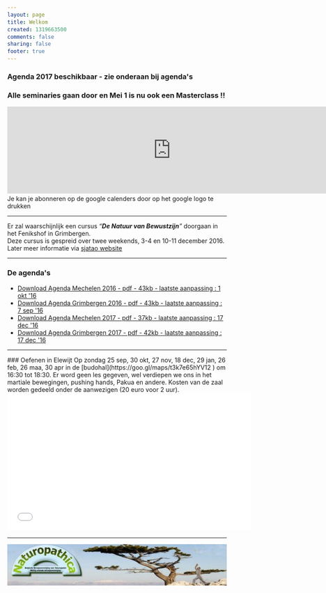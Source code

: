 ```yaml
--- 
layout: page
title: Welkom	
created: 1319663500
comments: false
sharing: false  
footer: true
---
```


### Agenda 2017 beschikbaar - zie onderaan bij agenda's

### Alle seminaries gaan door en Mei 1 is nu ook een Masterclass !!

<iframe src="https://calendar.google.com/calendar/embed?showTitle=0&amp;showNav=0&amp;showDate=0&amp;showPrint=0&amp;showTabs=0&amp;showCalendars=0&amp;showTz=0&amp;mode=AGENDA&amp;height=200&amp;wkst=2&amp;hl=nl&amp;bgcolor=%23FFFFFF&amp;src=eddypresent.website%40gmail.com&amp;color=%232F6309&amp;src=bnt52stornmaupomm1p01afrt0%40group.calendar.google.com&amp;color=%23125A12&amp;src=sv4bkhqqsf8snmhcjmhj8hqma4%40group.calendar.google.com&amp;color=%235F6B02&amp;ctz=Europe%2FBrussels" style="border-width:0" width="750" height="200" frameborder="0" scrolling="no"></iframe>
Je kan je abonneren op de google calenders door op het google logo te drukken

<hr>

Er zal waarschijnlijk een cursus *“**De Natuur van Bewustzijn**”* doorgaan in het Fenikshof in Grimbergen.  
Deze cursus is gespreid over twee weekends, 3-4 en 10-11 december 2016.   
Later meer informatie via [sjatao website](http://sjatao.be/cur-bewustzijn.html)


<hr>

### De agenda's

* [Download Agenda Mechelen 2016 - pdf - 43kb - laatste aanpassing : 1 okt '16](/flyers/Agenda_Mechelen_2016.pdf)  
* [Download Agenda Grimbergen 2016 - pdf - 43kb - laatste aanpassing : 7 sep '16](/flyers/Agenda_Grimbergen_2016.pdf)
* [Download Agenda Mechelen 2017 - pdf - 37kb - laatste aanpassing : 17 dec '16](/flyers/Agenda_Mechelen_2017.pdf)
* [Download Agenda Grimbergen 2017 - pdf - 42kb - laatste aanpassing : 17 dec '16](/flyers/Agenda_Grimbergen_2017.pdf)

<hr>
### Oefenen in Elewijt
Op zondag 25 sep, 30 okt, 27 nov, 18 dec, 29 jan, 26 feb, 26 maa, 30 apr in de [budohal](https://goo.gl/maps/t3k7e65hYV12 ) om 16:30 tot 18:30.
Er word geen les gegeven, wel verdiepen we ons in het martiale bewegingen, pushing hands, Pakua en andere. Kosten van de zaal worden gedeeld onder de aanwezigen (20 euro voor 2 uur).  


<iframe width="560"  height="315" src="//www.youtube.com/embed/bjQ3ZA9TKTk?rel=0" frameborder="0" allowfullscreen></iframe>



---

[![Naturopathica](images/naturopathica.jpg)](http://www.naturopathica.be/)
